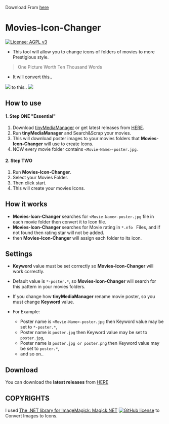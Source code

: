 Download From [here](https://www.dropbox.com/s/hntjvbrq0sq48ii/IconChanger.zip?dl=0 "here")
# Movies-Icon-Changer
 [![License: AGPL v3](https://img.shields.io/badge/License-AGPL%20v3-blue.svg)](https://raw.githubusercontent.com/DrAliRagab/Movies-Icon-Changer/master/LICENSE)
 - This tool will allow you to change icons of folders of movies to more Prestigious style.

> One Picture Worth Ten Thousand Words

- It will convert this..

![](https://raw.githubusercontent.com/DrAliRagab/Movies-Icon-Changer/master/docs/3.png)
to this..
![](https://raw.githubusercontent.com/DrAliRagab/Movies-Icon-Changer/master/docs/4.png)

## How to use
#### 1. Step ONE "Essential"
1. Download [tinyMediaManager](https://github.com/tinyMediaManager/tinyMediaManager "tinyMediaManager") or get latest releases from [HERE](http://release.tinymediamanager.org/ "HERE").
2. Run **tinyMediaManager** and Search&Scrap your movies.
3. This will download poster images to your movies folders that **Movies-Icon-Changer** will use to create Icons.
4. NOW every movie folder contains `<Movie-Name>-poster.jpg`.

#### 2. Step TWO
1. Run **Movies-Icon-Changer**.
2. Select your Movies Folder.
3. Then click start.
4. This will create your movies Icons.

## How it works
- **Movies-Icon-Changer** searches for `<Movie-Name>-poster.jpg` file in each movie folder then convert it to Icon file.
- **Movies-Icon-Changer** searches for Movie rating in `*.nfo ` Files, and if not found then rating star will not be added.
- then **Movies-Icon-Changer** will assign each folder to its icon.

## Settings
- **Keyword** value must be set correctly so **Movies-Icon-Changer** will work correctly.
- Default value is `*-poster.*`, so **Movies-Icon-Changer** will search for this pattern in your movies folders.
- If you change how **tinyMediaManager** rename movie poster, so you must change **Keyword** value.
- For Example:

  - Poster name is `<Movie-Name>-poster.jpg` then Keyword value may be set to `*-poster.*`,
  - Poster name is `poster.jpg` then Keyword value may be set to `poster.jpg`,
  - Poster name is `poster.jpg or poster.png` then Keyword value may be set to `poster.*`,
  - and so on..


## Download

You can download the **latest releases** from [HERE](https://github.com/DrAliRagab/Movies-Icon-Changer/releases) 


## COPYRIGHTS

I used [The .NET library for ImageMagick: Magick.NET](https://github.com/dlemstra/Magick.NET "Magick.NET") [![GitHub license](https://img.shields.io/badge/license-Apache%202-green.svg)](https://raw.githubusercontent.com/dlemstra/Magick.NET/master/License.txt) to Convert Images to Icons.


